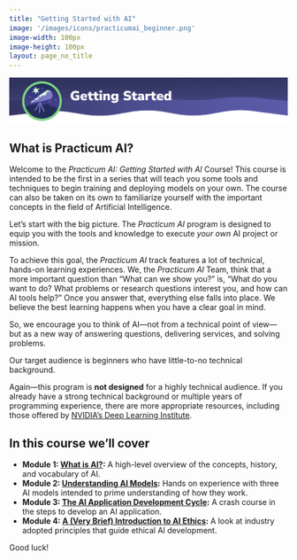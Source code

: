 ```yaml
---
title: "Getting Started with AI"
image: '/images/icons/practicumai_beginner.png'
image-width: 100px
image-height: 100px
layout: page_no_title
---
```


![Getting Started banner](/images/StartHere.png)

## What is Practicum AI?

Welcome to the *Practicum AI: Getting Started with AI* Course! This course is intended to be the first in a series that will teach you some tools and techniques to begin training and deploying models on your own. The course can also be taken on its own to familiarize yourself with the important concepts in the field of Artificial Intelligence.

Let’s start with the big picture. The *Practicum AI* program is designed to equip you with the tools and knowledge to execute *your own* AI project or mission.

To achieve this goal, the *Practicum AI* track features a lot of technical, hands-on learning experiences. We, the *Practicum AI* Team, think that a more important question than “What can we show you?” is, “What do you want to do? What problems or research questions interest you, and how can AI tools help?” Once you answer that, everything else falls into place. We believe the best learning happens when you have a clear goal in mind.

So, we encourage you to think of AI—not from a technical point of view—but as a new way of answering questions, delivering services, and solving problems.

Our target audience is beginners who have little-to-no technical background.

Again—this program is **not designed** for a highly technical audience. If you already have a strong technical background or multiple years of programming experience, there are more appropriate resources, including those offered by [NVIDIA’s Deep Learning Institute](https://www.nvidia.com/en-us/training/online/).

## In this course we’ll cover

* **Module 1: [What is AI?](/getting_started/01_what_is_ai):** A high-level overview of the concepts, history, and vocabulary of AI.
* **Module 2: [Understanding AI Models](/getting_started/02_understanding_ai_models):** Hands on experience with three AI models intended to prime understanding of how they work.
* **Module 3: [The AI Application Development Cycle](/getting_started/03_ai_application_development):** A crash course in the steps to develop an AI application.
* **Module 4: [A (Very Brief) Introduction to AI Ethics](/getting_started/04_brief_intro_ai_ethics):** A look at industry adopted principles that guide ethical AI development.

Good luck!
